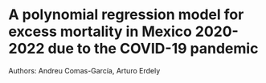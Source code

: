 # A polynomial regression model for excess mortality in Mexico 2020-2022 due to the COVID-19 pandemic

Authors: Andreu Comas-García, Arturo Erdely
